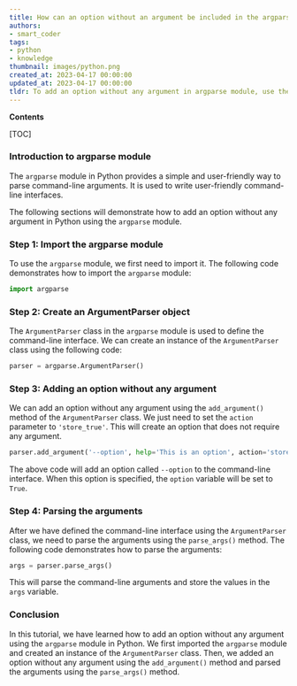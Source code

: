 ```yaml
---
title: How can an option without an argument be included in the argparse module?
authors:
- smart_coder
tags:
- python
- knowledge
thumbnail: images/python.png
created_at: 2023-04-17 00:00:00
updated_at: 2023-04-17 00:00:00
tldr: To add an option without any argument in argparse module, use the action=`store\_true` parameter in the add\_argument() method.
---
```


**Contents**

[TOC]

### Introduction to argparse module

The `argparse` module in Python provides a simple and user-friendly way to parse command-line arguments. It is used to write user-friendly command-line interfaces.

The following sections will demonstrate how to add an option without any argument in Python using the `argparse` module.


### Step 1: Import the argparse module

To use the `argparse` module, we first need to import it. The following code demonstrates how to import the `argparse` module:

```python
import argparse
```


### Step 2: Create an ArgumentParser object

The `ArgumentParser` class in the `argparse` module is used to define the command-line interface. We can create an instance of the `ArgumentParser` class using the following code:

```python
parser = argparse.ArgumentParser()
```

### Step 3: Adding an option without any argument

We can add an option without any argument using the `add_argument()` method of the `ArgumentParser` class. We just need to set the `action` parameter to `'store_true'`. This will create an option that does not require any argument.

```python
parser.add_argument('--option', help='This is an option', action='store_true')
```

The above code will add an option called `--option` to the command-line interface. When this option is specified, the `option` variable will be set to `True`.

### Step 4: Parsing the arguments

After we have defined the command-line interface using the `ArgumentParser` class, we need to parse the arguments using the `parse_args()` method. The following code demonstrates how to parse the arguments:

```python
args = parser.parse_args()
```

This will parse the command-line arguments and store the values in the `args` variable.

### Conclusion

In this tutorial, we have learned how to add an option without any argument using the `argparse` module in Python. We first imported the `argparse` module and created an instance of the `ArgumentParser` class. Then, we added an option without any argument using the `add_argument()` method and parsed the arguments using the `parse_args()` method.
